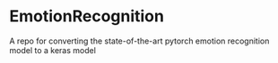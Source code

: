 # EmotionRecognition
A repo for converting the state-of-the-art pytorch emotion recognition model to a keras model

